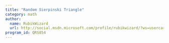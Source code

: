 ```yaml
---
title: "Random Sierpinski Triangle"
category: math
author:
  name: RubikWizard
  url: http://social.msdn.microsoft.com/profile/rubikwizard/?ws=usercard-mini
program_id: QRS854
---
```

